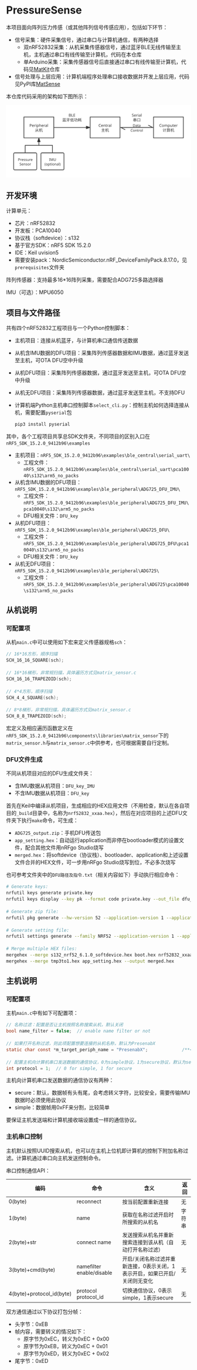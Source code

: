 # PressureSense

本项目面向阵列压力传感（或其他阵列信号传感应用），包括如下环节：

- 信号采集：硬件采集信号，通过串口与计算机通信，有两种选择
  - 双nRF52832采集：从机采集传感器信号，通过蓝牙BLE无线传输至主机，主机通过串口有线传输至计算机，代码在本仓库
  - 单Arduino采集：采集传感器信号后直接通过串口有线传输至计算机，代码见[MatKit](https://github.com/atomiechen/MatKit)仓库
- 信号处理与上层应用：计算机端程序处理串口接收数据并开发上层应用，代码见PyPI库[MatSense](https://github.com/atomiechen/MatSense)

本仓库代码采用的架构如下图所示：

![schematic](img/schematic.svg)



## 开发环境

计算单元：

- 芯片：nRF52832
- 开发板：PCA10040
- 协议栈（softdevice）：s132
- 基于官方SDK：nRF5 SDK 15.2.0
- IDE：Keil uvision5
- 需要安装pack：NordicSemiconductor.nRF_DeviceFamilyPack.8.17.0，见`prerequisites`文件夹

阵列传感器：支持最多16\*16阵列采集，需要配合ADG725多路选择器

IMU（可选）：MPU6050



## 项目与文件路径

共有四个nRF52832工程项目与一个Python控制脚本：

- 主机项目：连接从机蓝牙，与计算机串口通信传送数据

- 从机含IMU数据的DFU项目：采集阵列传感器数据和IMU数据，通过蓝牙发送至主机，可OTA DFU空中升级

- 从机DFU项目：采集阵列传感器数据，通过蓝牙发送至主机，可OTA DFU空中升级

- 从机无DFU项目：采集阵列传感器数据，通过蓝牙发送至主机，不支持DFU

- 计算机端Python主机串口控制脚本`select_cli.py`：控制主机如何选择连接从机，需要配置`pyserial`包

  ```sh
  pip3 install pyserial
  ```



其中，各个工程项目共享总SDK文件夹，不同项目的区别入口在`nRF5_SDK_15.2.0_9412b96\examples`

- 主机项目：`nRF5_SDK_15.2.0_9412b96\examples\ble_central\serial_uart\`
  - 工程文件：`nRF5_SDK_15.2.0_9412b96\examples\ble_central\serial_uart\pca10040\s132\arm5_no_packs`
- 从机含IMU数据的DFU项目：`nRF5_SDK_15.2.0_9412b96\examples\ble_peripheral\ADG725_DFU_IMU\`
  - 工程文件：`nRF5_SDK_15.2.0_9412b96\examples\ble_peripheral\ADG725_DFU_IMU\pca10040\s132\arm5_no_packs`
  - DFU相关文件：`DFU_key`
- 从机DFU项目：`nRF5_SDK_15.2.0_9412b96\examples\ble_peripheral\ADG725_DFU\`
  - 工程文件：`nRF5_SDK_15.2.0_9412b96\examples\ble_peripheral\ADG725_DFU\pca10040\s132\arm5_no_packs`
  - DFU相关文件：`DFU_key`
- 从机无DFU项目：`nRF5_SDK_15.2.0_9412b96\examples\ble_peripheral\ADG725\`
  - 工程文件：`nRF5_SDK_15.2.0_9412b96\examples\ble_peripheral\ADG725\pca10040\s132\arm5_no_packs`



## 从机说明

### 可配置项

从机`main.c`中可以使用如下宏来定义传感器规格`sch`：

```c
// 16*16方形，顺序扫描
SCH_16_16_SQUARE(sch);

// 16*16梯形，非常规扫描，具体遍历方式见matrix_sensor.c
SCH_16_16_TRAPEZOID(sch);

// 4*4方形，顺序扫描
SCH_4_4_SQUARE(sch);

// 8*8梯形，非常规扫描，具体遍历方式见matrix_sensor.c
SCH_8_8_TRAPEZOID(sch);
```

宏定义及相应遍历函数定义在`nRF5_SDK_15.2.0_9412b96\components\libraries\matrix_sensor`下的`matrix_sensor.h`与`matrix_sensor.c`中供参考，也可根据需要自行定制。



### DFU文件生成

不同从机项目对应的DFU生成文件夹：

- 含IMU数据从机项目：`DFU_key_IMU`
- 不含IMU数据从机项目：`DFU_key`

首先在Keil中编译从机项目，生成相应的HEX应用文件（不用检查，默认在各自项目的`_build`目录中，名称为`nrf52832_xxaa.hex`），然后在对应项目的上述DFU文件夹下执行`make`命令，可生成：

- `ADG725_output.zip`：手机DFU传送包
- `app_setting.hex`：自动运行application而非停在bootloader模式的设置文件，配合其他文件用nRFgo Studio烧写
- `merged.hex`：将softdevice（协议栈）、bootloader、application和上述设置文件合并的HEX文件，可一步用nRFgo Studio烧写到位，不必多次烧写

也可参考文件夹中的`DFU路径及指令.txt`（相关内容如下）手动执行相应命令：

```sh
# Generate keys:
nrfutil keys generate private.key
nrfutil keys display --key pk --format code private.key --out_file dfu_public_key.c

# Generate zip file:
nrfutil pkg generate --hw-version 52 --application-version 1 --application nrf52832_xxaa.hex --sd-req 0xaf --key-file private.key ADG725_output.zip

# Generate setting file:
nrfutil settings generate --family NRF52 --application-version 1 --application nrf52832_xxaa.hex --bootloader-version 1 --bl-settings-version 1 app_setting.hex

# Merge multiple HEX files:
mergehex --merge s132_nrf52_6.1.0_softdevice.hex boot.hex nrf52832_xxaa.hex --output tmp3to1.hex
mergehex --merge tmp3to1.hex app_setting.hex --output merged.hex
```



## 主机说明

### 可配置项

主机`main.c`中有如下可配置项：

```c
// 名称过滤：配置是否让主机按照名称搜索从机，默认关闭
bool name_filter = false;  // enable name filter or not

// 如果打开名称过滤，则此项配置想要连接的从机名称，默认为PresenabX
static char const *m_target_periph_name = "PresenabX";             /**< Name of the device we try to connect to. This name is searched for in the scan report data*/

// 配置主机向计算机串口发送数据的通信协议，0为simple协议，1为secure协议，默认为secure协议
int protocol = 1;  // 0 for simple, 1 for secure
```

主机向计算机串口发送数据的通信协议有两种：

- secure：默认，数据帧有头有尾，会考虑转义字符，比较安全，需要传输IMU数据时必须使用此协议
- simple：数据帧用0xFF来分割，比较简单

要保证主机发送端和计算机接收端设置成一样的通信协议。



### 主机串口控制

主机默认按照UUID搜索从机，也可以在主机上位机即计算机的控制下附加名称过滤。计算机通过串口向主机发送控制命令。

串口控制通信API：

| 编码                      | 命令                      | 含义                                                         | 返回   |
| ------------------------- | ------------------------- | ------------------------------------------------------------ | ------ |
| 0(byte)                   | reconnect                 | 按当前配置重新连接                                           | 无     |
| 1(byte)                   | name                      | 获取在名称过滤开启时所搜索的从机名                           | 字符串 |
| 2(byte)+str               | connect name              | 发送搜索从机名并重新搜索连接到该从机（自动打开名称过滤）     | 无     |
| 3(byte)+cmd(byte)         | namefilter enable/disable | 开启/关闭名称过滤并重新连接，0表示关闭，1表示开启，如果已开启/关闭则无变化 | 无     |
| 4(byte)+protocol_id(byte) | protocol protocol_id      | 切换通信协议，0表示simple，1表示secure                       | 无     |

双方通信通过以下协议打包分帧：

- 头字节：0xEB
- 帧内容，需要转义的情况如下：
  - 原字节为0xEC，转义为0xEC + 0x00
  - 原字节为0xEB，转义为0xEC + 0x01
  - 原字节为0xED，转义为0xEC + 0x02
- 尾字节：0xED

